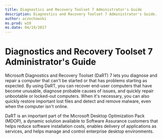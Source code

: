 ```yaml
---
title: Diagnostics and Recovery Toolset 7 Administrator's Guide
description: Diagnostics and Recovery Toolset 7 Administrator's Guide.
author: aczechowski
ms.prod: w10
ms.date: 04/19/2017
---
```


# Diagnostics and Recovery Toolset 7 Administrator's Guide

Microsoft Diagnostics and Recovery Toolset (DaRT) 7 lets you diagnose and repair a computer that can't be started or that has problems starting as expected. By using DaRT, you can recover end-user computers that have become unusable, diagnose probable causes of issues, and quickly repair unbootable or locked-out computers. When it's necessary, you can also quickly restore important lost files and detect and remove malware, even when the computer isn't online.

DaRT is an important part of the Microsoft Desktop Optimization Pack (MDOP), a dynamic solution available to Software Assurance customers that helps reduce software installation costs, enables delivery of applications as services, and helps manage and control enterprise desktop environments.
